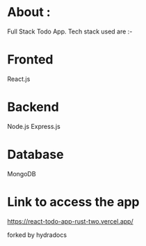# About :
Full Stack Todo App.
Tech stack used are :-
# Fronted 
React.js
# Backend
Node.js
Express.js
# Database
MongoDB
# Link to access the app
https://react-todo-app-rust-two.vercel.app/

forked by hydradocs
